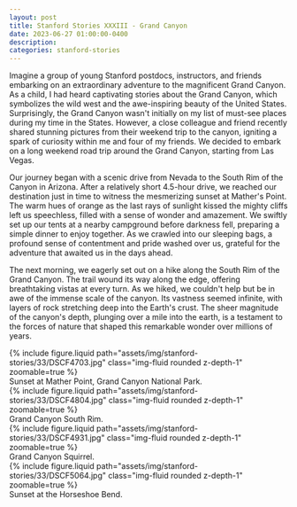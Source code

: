 ```yaml
---
layout: post
title: Stanford Stories XXXIII - Grand Canyon
date: 2023-06-27 01:00:00-0400
description:
categories: stanford-stories
---
```


Imagine a group of young Stanford postdocs, instructors, and friends embarking on an extraordinary adventure to the magnificent Grand Canyon. As a child, I had heard captivating stories about the Grand Canyon, which symbolizes the wild west and the awe-inspiring beauty of the United States. Surprisingly, the Grand Canyon wasn't initially on my list of must-see places during my time in the States. However, a close colleague and friend recently shared stunning pictures from their weekend trip to the canyon, igniting a spark of curiosity within me and four of my friends. We decided to embark on a long weekend road trip around the Grand Canyon, starting from Las Vegas.

Our journey began with a scenic drive from Nevada to the South Rim of the Canyon in Arizona. After a relatively
short 4.5-hour drive, we reached our destination just in time to witness the mesmerizing sunset at Mather's Point.
The warm hues of orange as the last rays of sunlight kissed the mighty cliffs left us speechless, filled with a sense of wonder and amazement. We swiftly set up our tents at a nearby campground before darkness fell, preparing a simple dinner to enjoy together. As we crawled into our sleeping bags, a profound sense of contentment and pride washed over us, grateful for the adventure that awaited us in the days ahead.

The next morning, we eagerly set out on a hike along the South Rim of the Grand Canyon. The trail wound its way along the edge, offering breathtaking vistas at every turn. As we hiked, we couldn't help but be in awe of the immense scale of the canyon. Its vastness seemed infinite, with layers of rock stretching deep into the Earth's crust. The sheer magnitude of the canyon's depth, plunging over a mile into the earth, is a testament to the forces of nature that shaped this remarkable wonder over millions of years.

<div class="row mt-3">
    <div class="col-sm mt-3 mt-md-0">
        {% include figure.liquid path="assets/img/stanford-stories/33/DSCF4703.jpg" class="img-fluid rounded z-depth-1" zoomable=true %}
    </div>
</div>
<div class="caption">
    Sunset at Mather Point, Grand Canyon National Park. 
</div>

<div class="row mt-3">
    <div class="col-sm mt-3 mt-md-0">
        {% include figure.liquid path="assets/img/stanford-stories/33/DSCF4804.jpg" class="img-fluid rounded z-depth-1" zoomable=true %}
    </div>
</div>
<div class="caption">
    Grand Canyon South Rim.
</div>

<div class="row mt-3">
    <div class="col-sm mt-3 mt-md-0">
        {% include figure.liquid path="assets/img/stanford-stories/33/DSCF4931.jpg" class="img-fluid rounded z-depth-1" zoomable=true %}
    </div>
</div>
<div class="caption">
    Grand Canyon Squirrel.
</div>

<div class="row mt-3">
    <div class="col-sm mt-3 mt-md-0">
        {% include figure.liquid path="assets/img/stanford-stories/33/DSCF5064.jpg" class="img-fluid rounded z-depth-1" zoomable=true %}
    </div>
</div>
<div class="caption">
    Sunset at the Horseshoe Bend.
</div>
